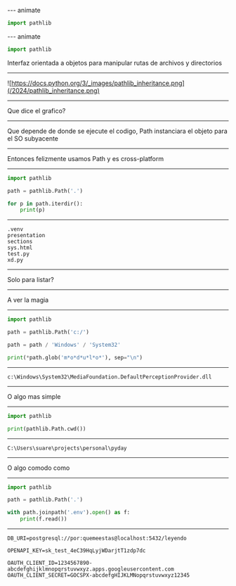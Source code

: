 
--- animate

```py
import pathlib
```

--- animate

```py
import pathlib
```

Interfaz orientada a objetos para manipular rutas de archivos y directorios

---

![https://docs.python.org/3/_images/pathlib_inheritance.png](/2024/pathlib_inheritance.png)

---

Que dice el grafico?

---

Que depende de donde se ejecute el codigo, Path instanciara el objeto para el SO subyacente

---

Entonces felizmente usamos Path y es cross-platform

---

```py
import pathlib

path = pathlib.Path('.')

for p in path.iterdir():
    print(p)
```

---

```plain
.venv
presentation
sections
sys.html
test.py
xd.py
```

---

Solo para listar?

---

A ver la magia

---

```py
import pathlib

path = pathlib.Path('c:/')

path = path / 'Windows' / 'System32'

print(*path.glob('m*o*d*u*l*o*'), sep="\n")
```

---

```plain
c:\Windows\System32\MediaFoundation.DefaultPerceptionProvider.dll
```

---

O algo mas simple

---

```py
import pathlib

print(pathlib.Path.cwd())
```

---

```plain
C:\Users\suare\projects\personal\pyday
```

---

O algo comodo como

---

```py
import pathlib

path = pathlib.Path('.')

with path.joinpath('.env').open() as f:
    print(f.read())
```

---

```plain
DB_URI=postgresql://por:quemeestas@localhost:5432/leyendo

OPENAPI_KEY=sk_test_4eC39HqLyjWDarjtT1zdp7dc

OAUTH_CLIENT_ID=1234567890-abcdefghijklmnopqrstuvwxyz.apps.googleusercontent.com
OAUTH_CLIENT_SECRET=GOCSPX-abcdefgHIJKLMNopqrstuvwxyz12345
```
